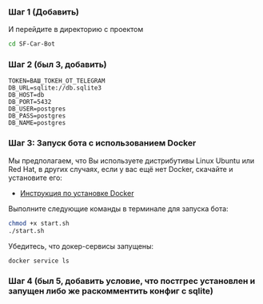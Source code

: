 ### Шаг 1 (Добавить)

И перейдите в директорию с проектом 

```bash
cd SF-Car-Bot
```

### Шаг 2 (был 3, добавить)
```env
TOKEN=ВАШ_ТОКЕН_ОТ_TELEGRAM
DB_URL=sqlite://db.sqlite3
DB_HOST=db
DB_PORT=5432
DB_USER=postgres
DB_PASS=postgres
DB_NAME=postgres
```

### Шаг 3: Запуск бота с использованием Docker
Мы предполагаем, что Вы используете дистрибутивы Linux Ubuntu или Red Hat, в других случаях, если у вас ещё нет Docker, скачайте и установите его:

- [Инструкция по установке Docker](https://docs.docker.com/get-docker/) 

Выполните следующие команды в терминале для запуска бота:

```bash
chmod +x start.sh
./start.sh
```

Убедитесь, что докер-сервисы запущены:

```bash
docker service ls
```

### Шаг 4 (был 5, добавить условие, что постгрес установлен и запущен либо же раскомментить конфиг с sqlite)
